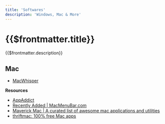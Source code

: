 ```yaml
---
title: 'Softwares'
description: 'Windows, Mac & More'
---
```

# {{$frontmatter.title}}
{{$frontmatter.description}}

## Mac
- [MacWhisper](https://goodsnooze.gumroad.com/l/macwhisper)

**Resources**
- [AppAddict](https://apps.louplummer.lol/)
- [Recently Added | MacMenuBar.com](https://macmenubar.com/recently-added/)
- [Maverick Mac | A curated list of awesome mac applications and utilities](https://maverickmac.github.io/2024-08-24/maverick-mac)
- [thriftmac: 100% free Mac apps](https://www.thriftmac.com/)

